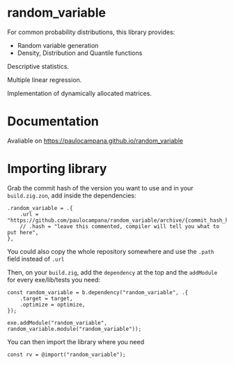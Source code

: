 # random_variable
For common probability distributions, this library provides:

* Random variable generation
* Density, Distribution and Quantile functions

Descriptive statistics.

Multiple linear regression.

Implementation of dynamically allocated matrices.

# Documentation
Avaliable on <https://paulocampana.github.io/random_variable>

# Importing library
Grab the commit hash of the version you want to use and in your `build.zig.zon`, add inside the dependencies:

```zig
.random_variable = .{
    .url = "https://github.com/paulocampana/random_variable/archive/{commit_hash_here}.tar.gz",
    // .hash = "leave this commented, compiler will tell you what to put here",
},
```

You could also copy the whole repository somewhere and use the `.path` field instead of `.url`

Then, on your `build.zig`, add the `dependency` at the top and the `addModule` for every exe/lib/tests you need:

```zig
const random_variable = b.dependency("random_variable", .{
    .target = target,
    .optimize = optimize,
});

exe.addModule("random_variable", random_variable.module("random_variable"));
```

You can then import the library where you need

```zig
const rv = @import("random_variable");
```
